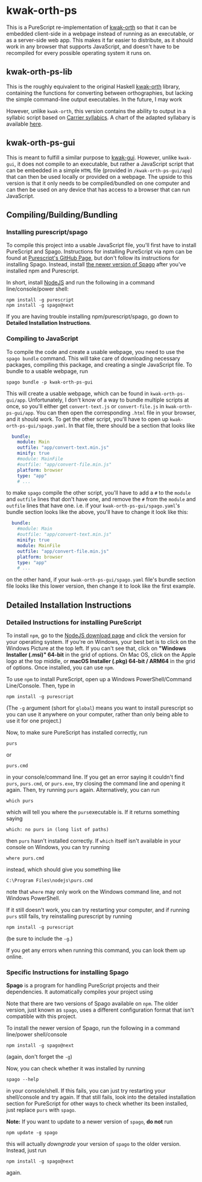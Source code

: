 # kwak-orth-ps

This is a PureScript re-implementation of [kwak-orth](https://github.com/Anteproperispomenon/kwak-orth) so that
it can be embedded client-side in a webpage instead of running as an executable, or as a server-side web app.
This makes it far easier to distribute, as it should work in any browser that supports JavaScript, and doesn't
have to be recompiled for every possible operating system it runs on.

## kwak-orth-ps-lib

This is the roughly equivalent to the original Haskell [kwak-orth](https://github.com/Anteproperispomenon/kwak-orth)
library, containing the functions for converting between orthographies, but lacking the simple command-line
output executables. In the future, I may work 

However, unlike `kwak-orth`, this version contains the ability to output in a syllabic script based on 
[Carrier syllabics](https://en.wikipedia.org/wiki/Carrier_syllabics). A chart of the adapted syllabary
is available [here](docs/Syllabic.md "An explanation of the syllabic output for Kwak'wala.").

## kwak-orth-ps-gui

This is meant to fulfill a similar purpose to [kwak-gui](https://github.com/Anteproperispomenon/kwak-gui). 
However, unlike `kwak-gui`, it does not compile to an executable, but rather a JavaScript script that can
be embedded in a simple `HTML` file (provided in `/kwak-orth-ps-gui/app`) that can then be used locally
or provided on a webpage. The upside to this version is that it only needs to be compiled/bundled on one
computer and can then be used on any device that has access to a browser that can run JavaScript.

## Compiling/Building/Bundling

### Installing purescript/spago

To compile this project into a usable JavaScript file, you'll first have to install PureScript and
Spago. Instructions for installing PureScript via npm can be found at
[Purescript's GitHub Page](https://github.com/purescript/documentation/blob/master/guides/Getting-Started.md),
but don't follow its instructions for installing Spago. Instead, install 
[the newer version of Spago](https://github.com/purescript/spago#installation) after you've installed
npm and Purescript.

In short, install [NodeJS](https://nodejs.org/en/download "NodeJS download page") and run the following 
in a command line/console/power shell:

```
npm install -g purescript
npm install -g spago@next
```

If you are having trouble installing npm/purescript/spago, go down to **Detailed Installation Instructions**.

### Compiling to JavaScript

To compile the code and create a usable webpage, you need to use the `spago bundle` command.
This will take care of downloading necessary packages, compiling this package, and creating
a single JavaScript file. To bundle to a usable webpage, run

```
spago bundle -p kwak-orth-ps-gui
```

This will create a usable webpage, which can be found in `kwak-orth-ps-gui/app`. Unfortunately,
I don't know of a way to bundle multiple scripts at once, so you'll either get `convert-text.js`
or `convert-file.js` in `kwak-orth-ps-gui/app`. You can then open the corresponding `.html` file
in your browser, and it should work. To get the other script, you'll have to open up 
`kwak-orth-ps-gui/spago.yaml`. In that file, there should be a section that looks like

```yaml
  bundle:
    module: Main
    outfile: "app/convert-text.min.js" 
    minify: true
    #module: MainFile
    #outfile: "app/convert-file.min.js"
    platform: browser
    type: "app"
    # ...
```

to make `spago` compile the other script, you'll have to add a `#` to the `module` and `outfile`
lines that don't have one, and remove the `#` from the `module` and `outfile` lines that have one.
i.e. if your `kwak-orth-ps-gui/spago.yaml`'s bundle section looks like the above, you'll have to
change it look like this:

```yaml
  bundle:
    #module: Main
    #outfile: "app/convert-text.min.js" 
    minify: true
    module: MainFile
    outfile: "app/convert-file.min.js"
    platform: browser
    type: "app"
    # ...
```

on the other hand, if your `kwak-orth-ps-gui/spago.yaml` file's bundle section file looks like 
this lower version, then change it to look like the first example.


## Detailed Installation Instructions

### Detailed Instructions for installing PureScript

To install `npm`, go to the [NodeJS download page](https://nodejs.org/en/download "NodeJS download page") 
and click the version for your operating system. If you're on Windows, your best bet is to click on
the Windows Picture at the top left. If you can't see that, click on
**"Windows Installer (.msi)" 64-bit** in the grid of options. On Mac OS, click on the Apple logo at
the top middle, or **macOS Installer (.pkg) 64-bit / ARM64** in the grid of options. Once installed,
you can use `npm`.

To use `npm` to install PureScript, open up a Windows PowerShell/Command Line/Console. Then,
type in

```
npm install -g purescript
```

(The `-g` argument (short for `global`) means you want to install purescript so you can use it 
anywhere on your computer, rather than only being able to use it for one project.)

Now, to make sure PureScript has installed correctly, run

```
purs
```

or

```
purs.cmd
```

in your console/command line. If you get an error saying it couldn't find `purs`, `purs.cmd`, or
`purs.exe`, try closing the command line and opening it again. Then, try running `purs`
again. Alternatively, you can run 

```
which purs
```

which will tell you where the `purs`executable is. If it returns something saying

```
which: no purs in (long list of paths)
```

then `purs` hasn't installed correctly. If `which` itself isn't available in
your console on Windows, you can try running

```
where purs.cmd
```

instead, which should give you something like

```
C:\Program Files\nodejs\purs.cmd
```

note that `where` may only work on the Windows
command line, and not Windows PowerShell.

If it still doesn't work, you can try restarting your computer, and if running
`purs` still fails, try reinstalling purescript by running

```
npm install -g purescript
```

(be sure to include the `-g`.)

If you get any errors when running this command, you can look them up
online.


### Specific Instructions for installing Spago

**Spago** is a program for handling PureScript projects and their dependencies.
It automatically compiles your project using 

Note that there are two versions of Spago available on `npm`. The older version,
just known as `spago`, uses a different configuration format that isn't 
compatible with this project.

To install the newer version of Spago, run the following in a command line/power shell/console

```
npm install -g spago@next
```

(again, don't forget the `-g`)

Now, you can check whether it was installed by running

```
spago --help
```

in your console/shell. If this fails, you can just try restarting your shell/console
and try again. If that still fails, look into the detailed installation section
for PureScript for other ways to check whether its been installed, just replace
`purs` with `spago`.


**Note:** If you want to update to a newer version of `spago`, **do not** run

```
npm update -g spago
```

this will actually *downgrade* your version of `spago` to the older version.
Instead, just run

```
npm install -g spago@next
```

again.